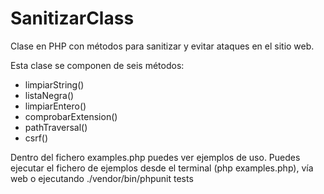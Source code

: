# SanitizarClass
Clase en PHP con métodos para sanitizar y evitar ataques en el sitio web.

Esta clase se componen de seis métodos:

 - limpiarString()
 - listaNegra()
 - limpiarEntero()
 - comprobarExtension()
 - pathTraversal()
 - csrf()

Dentro del fichero examples.php puedes ver ejemplos de uso. Puedes ejecutar el fichero de ejemplos desde el terminal (php examples.php), vía web o ejecutando ./vendor/bin/phpunit tests
